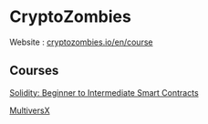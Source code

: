 # CryptoZombies

Website : [cryptozombies.io/en/course](https://cryptozombies.io/en/course)

## Courses

[Solidity: Beginner to Intermediate Smart Contracts](https://cryptozombies.io/en/solidity)

[MultiversX](https://cryptozombies.io/en/multiversx)
